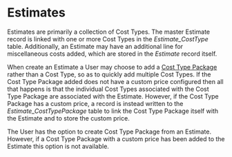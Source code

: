 # Estimates
Estimates are primarily a collection of Cost Types. The master Estimate record is linked with one or more Cost Types in the *Estimate_CostType* table. Additionally, an Estimate may have an additional line for miscellaneous costs added, which are stored in the *Estimate* record itself.

When create an Estimate a User may choose to add a [Cost Type Package](Cost%20Type%20Packages.md) rather than a Cost Type, so as to quickly add multiple Cost Types. If the Cost Type Package added does not have a custom price configured then all that happens is that the individual Cost Types associated with the Cost Type Package are associated with the Estimate. However, if the Cost Type Package has a custom price, a record is instead written to the *Estimate_CostTypePackage* table to link the Cost Type Package itself with the Estimate and to store the custom price.

The User has the option to create Cost Type Package from an Estimate. However, if a Cost Type Package with a custom price has been added to the Estimate this option is not available.